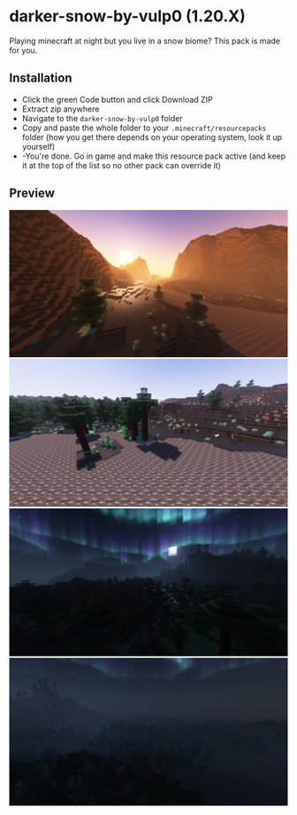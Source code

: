 # darker-snow-by-vulp0 (1.20.X)
Playing minecraft at night but you live in a snow biome? This pack is made for you.

## Installation
- Click the green Code button and click Download ZIP
- Extract zip anywhere
- Navigate to the ```darker-snow-by-vulp0``` folder
- Copy and paste the whole folder to your ```.minecraft/resourcepacks``` folder (how you get there depends on your operating system, look it up yourself)
- -You're done. Go in game and make this resource pack active (and keep it at the top of the list so no other pack can override it)

## Preview
![Early in the morning](morning.png)
![Ice and snow during the day](day.png)
![Forest at night](night.png)
![Into the dark](landscape.png)